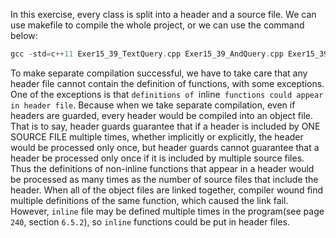 In this exercise, every class is split into a header and a source file. We can use makefile to compile the whole project, or we can use the command below:
```cpp
gcc -std=c++11 Exer15_39_TextQuery.cpp Exer15_39_AndQuery.cpp Exer15_39_OrQuery.cpp Exer15_39_NotQuery.cpp Exer15_39_Ouery.cpp Exer15_39.cpp -o ./obj/Exer15_39.exe
```
To make separate compilation successful, we have to take care that any header file cannot contain the definition of functions, with some exceptions. One of the exceptions is that ```definitions of ```inline``` functions could appear in header file```. Because when we take separate compilation, even if headers are guarded, every header would be compiled into an object file. That is to say, header guards guarantee that if a header is included by ONE SOURCE FILE multiple times, whether implicitly or explicitly, the header would be processed only once, but header guards cannot guarantee that a header be processed only once if it is included by multiple source files. Thus the definitions of non-inline functions that appear in a header would be processed as many times as the number of source files that include the header. When all of the object files are linked together, compiler wound find multiple definitions of the same function, which caused the link fail. However, ```inline``` file may be defined multiple times in the program(see page ```240```, section ```6.5.2```), so ```inline``` functions could be put in header files.